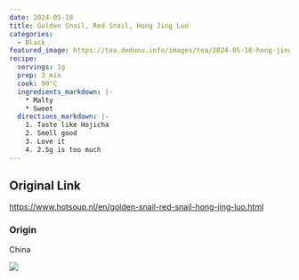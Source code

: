```yaml
---
date: 2024-05-18
title: Golden Snail, Red Snail, Hong Jing Luo
categories:
  - Black
featured_image: https://tea.dedunu.info/images/tea/2024-05-18-hong-jing-luo-1.jpeg
recipe:
  servings: 1g
  prep: 3 min
  cook: 90°C
  ingredients_markdown: |-
    * Malty
    * Sweet
  directions_markdown: |-
    1. Taste like Hojicha
    2. Smell good
    3. Love it
    4. 2.5g is too much
---
```


## Original Link

<https://www.hotsoup.nl/en/golden-snail-red-snail-hong-jing-luo.html>

### Origin

China

![](https://tea.dedunu.info/images/tea/2024-05-18-hong-jing-luo-2.jpeg)
